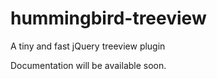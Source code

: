 # hummingbird-treeview
A tiny and fast jQuery treeview plugin

Documentation will be available soon.
